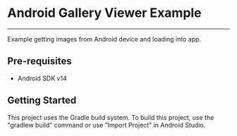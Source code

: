 # Android Gallery Viewer Example
--------------

Example getting images from Android device and loading into app.

Pre-requisites
--------------
- Android SDK v14

Getting Started
---------------

This project uses the Gradle build system. To build this project, use the
"gradlew build" command or use "Import Project" in Android Studio.
